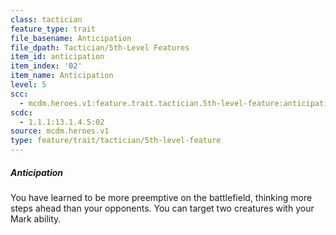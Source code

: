 ```yaml
---
class: tactician
feature_type: trait
file_basename: Anticipation
file_dpath: Tactician/5th-Level Features
item_id: anticipation
item_index: '02'
item_name: Anticipation
level: 5
scc:
  - mcdm.heroes.v1:feature.trait.tactician.5th-level-feature:anticipation
scdc:
  - 1.1.1:13.1.4.5:02
source: mcdm.heroes.v1
type: feature/trait/tactician/5th-level-feature
---
```


##### Anticipation

You have learned to be more preemptive on the battlefield, thinking more steps ahead than your opponents. You can target two creatures with your Mark ability.
